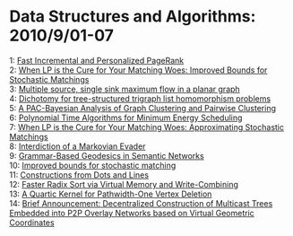 # Data Structures and Algorithms: 2010/9/01-07  
1: [Fast Incremental and Personalized PageRank](https://doi.org/10.48550/arXiv.1006.2880)  
2: [When LP is the Cure for Your Matching Woes: Improved Bounds for  Stochastic Matchings](https://doi.org/10.48550/arXiv.1008.5356)  
3: [Multiple source, single sink maximum flow in a planar graph](https://doi.org/10.48550/arXiv.1008.4966)  
4: [Dichotomy for tree-structured trigraph list homomorphism problems](https://doi.org/10.48550/arXiv.1009.0358)  
5: [A PAC-Bayesian Analysis of Graph Clustering and Pairwise Clustering](https://doi.org/10.48550/arXiv.1009.0499)  
6: [Polynomial Time Algorithms for Minimum Energy Scheduling](https://doi.org/10.48550/arXiv.0908.3505)  
7: [When LP is the Cure for Your Matching Woes: Approximating Stochastic  Matchings](https://doi.org/10.48550/arXiv.1003.0167)  
8: [Interdiction of a Markovian Evader](https://doi.org/10.48550/arXiv.1009.0556)  
9: [Grammar-Based Geodesics in Semantic Networks](https://doi.org/10.48550/arXiv.1009.0670)  
10: [Improved bounds for stochastic matching](https://doi.org/10.48550/arXiv.1002.3763)  
11: [Constructions from Dots and Lines](https://doi.org/10.48550/arXiv.1006.2361)  
12: [Faster Radix Sort via Virtual Memory and Write-Combining](https://doi.org/10.48550/arXiv.1008.2849)  
13: [A Quartic Kernel for Pathwidth-One Vertex Deletion](https://doi.org/10.48550/arXiv.1009.0806)  
14: [Brief Announcement: Decentralized Construction of Multicast Trees  Embedded into P2P Overlay Networks based on Virtual Geometric Coordinates](https://doi.org/10.48550/arXiv.1009.0862)  